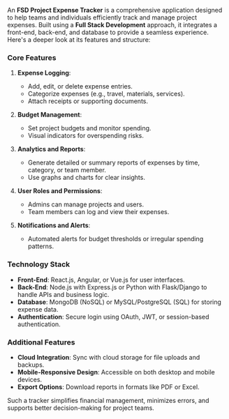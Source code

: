 An **FSD Project Expense Tracker** is a comprehensive application designed to help teams and individuals efficiently track and manage project expenses. Built using a **Full Stack Development** approach, it integrates a front-end, back-end, and database to provide a seamless experience. Here's a deeper look at its features and structure:  

### **Core Features**  
1. **Expense Logging**:  
   - Add, edit, or delete expense entries.  
   - Categorize expenses (e.g., travel, materials, services).  
   - Attach receipts or supporting documents.  

2. **Budget Management**:  
   - Set project budgets and monitor spending.  
   - Visual indicators for overspending risks.  

3. **Analytics and Reports**:  
   - Generate detailed or summary reports of expenses by time, category, or team member.  
   - Use graphs and charts for clear insights.  

4. **User Roles and Permissions**:  
   - Admins can manage projects and users.  
   - Team members can log and view their expenses.  

5. **Notifications and Alerts**:  
   - Automated alerts for budget thresholds or irregular spending patterns.  

### **Technology Stack**  
- **Front-End**: React.js, Angular, or Vue.js for user interfaces.  
- **Back-End**: Node.js with Express.js or Python with Flask/Django to handle APIs and business logic.  
- **Database**: MongoDB (NoSQL) or MySQL/PostgreSQL (SQL) for storing expense data.  
- **Authentication**: Secure login using OAuth, JWT, or session-based authentication.  

### **Additional Features**  
- **Cloud Integration**: Sync with cloud storage for file uploads and backups.  
- **Mobile-Responsive Design**: Accessible on both desktop and mobile devices.  
- **Export Options**: Download reports in formats like PDF or Excel.  

Such a tracker simplifies financial management, minimizes errors, and supports better decision-making for project teams.

